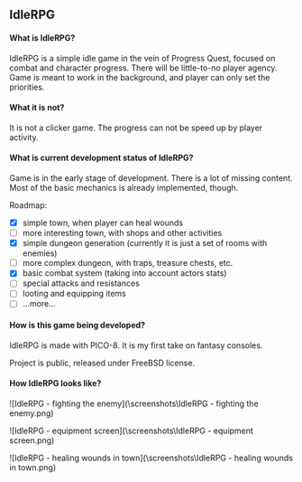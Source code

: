 ## IdleRPG

#### What is IdleRPG?

IdleRPG is a simple idle game in the vein of Progress Quest, focused on combat and character progress. There will be little-to-no player agency. Game is meant to work in the background, and player can only set the priorities.

#### What it is not?

It is not a clicker game. The progress can not be speed up by player activity.

#### What is current development status of IdleRPG?

Game is in the early stage of development. There is a lot of missing content. Most of the basic mechanics is already implemented, though.

Roadmap:

- [x] simple town, when player can heal wounds
- [ ] more interesting town, with shops and other activities
- [x] simple dungeon generation (currently it is just a set of rooms with enemies)
- [ ] more complex dungeon, with traps, treasure chests, etc.
- [x] basic combat system (taking into account actors stats)
- [ ] special attacks and resistances
- [ ] looting and equipping items
- [ ] ...more...

#### How is this game being developed?

IdleRPG is made with PICO-8. It is my first take on fantasy consoles.

Project is public, released under FreeBSD license.

#### How IdleRPG looks like?

![IdleRPG - fighting the enemy](\screenshots\IdleRPG - fighting the enemy.png)

![IdleRPG - equipment screen](\screenshots\IdleRPG - equipment screen.png)

![IdleRPG - healing wounds in town](\screenshots\IdleRPG - healing wounds in town.png)

